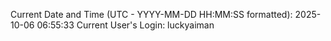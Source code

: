 Current Date and Time (UTC - YYYY-MM-DD HH:MM:SS formatted): 2025-10-06 06:55:33
Current User's Login: luckyaiman

